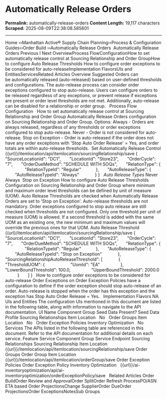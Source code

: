 # Automatically Release Orders

**Permalink:** automatically-release-orders
**Content Length:** 19,117 characters
**Scraped:** 2025-08-09T22:38:08.585601

---

Home &rsaquo;&rsaquo;Manhattan Active® Supply Chain Planning&rsaquo;&rsaquo;Process &amp; Configuration Guides&rsaquo;&rsaquo;Order Build ››Automatically Release Orders &nbsp;Automatically Release Orders Previous&nbsp;I&nbsp;Next OverviewProcess FlowConfigurationHow to set automatically release control at Sourcing Relationship and Order GroupHow to configure Auto Release Thresholds How to configure order exceptions to be considered for auto-releaseImplementation FlavorsUIs and EntitiesServicesRelated Articles Overview Suggested Orders can be&nbsp;automatically released (auto-released) based on user-defined thresholds and configurations. The auto-release process can consider order exceptions configured to stop auto-release. Users can configure orders to be released regardless of any exceptions, or prevent release if exceptions are present or order level thresholds are not met. Additionally, auto-release can be disabled for a relationship or order group. &nbsp; Process Flow Configuration &nbsp; How to set automatically release control at Sourcing Relationship and Order Group Automatically Release Orders configuration on Sourcing Relationship and Order Group. Options: Always - Orders are always released, regardless of any thresholds or order exceptions configured to stop auto-release. Never - Order is not considered for auto-release. Stop on Exception - Order is auto-released if the order does not have any order exceptions with &#39;Stop Auto Order Release&#39; = Yes, and order totals are within auto-release thresholds.&nbsp; Set Automatically Release Control {{url}}/itemlocation/api/itemlocation/sourcingRelationship/save {&nbsp;&nbsp;&nbsp;&nbsp; &nbsp; &nbsp;&nbsp;&nbsp;&nbsp;&nbsp; &quot;SourceLocationId&quot;: &quot;DC1&quot;, &nbsp;&nbsp;&nbsp;&nbsp;&nbsp; &quot;LocationId&quot;: &quot;Store23&quot;, &nbsp; &nbsp; &nbsp; &quot;OrderCycle&quot;: &quot;7&quot;, &nbsp; &nbsp; &nbsp;&nbsp;&quot;OrderDueMethod&quot;: &quot;SCHEDULE WITH SOQs&quot;, &nbsp; &nbsp; &nbsp; &quot;RelationType&quot;: { &nbsp; &nbsp; &nbsp; &nbsp; &nbsp; &nbsp; &nbsp; &nbsp; &quot;RelationTypeId&quot;: &quot;Regular&quot; &nbsp; &nbsp; &nbsp; &nbsp; &nbsp; &nbsp;}, &nbsp;&nbsp;&nbsp;&nbsp;&nbsp; &quot;AutoReleaseType&quot;: { &nbsp; &nbsp; &nbsp; &nbsp; &nbsp; &nbsp; &nbsp; &nbsp; &quot;AutoReleaseTypeId&quot;: &quot;Always&quot; &nbsp; &nbsp; &nbsp; &nbsp; &nbsp; &nbsp; } } &nbsp; *Auto Release Types* Never&nbsp; Always&nbsp; Stop on Exception How to configure Auto Release Thresholds Configuration on Sourcing Relationship and Order Group where minimum and maximum order level thresholds can be defined by unit of measure (UOM). Auto Release Thresholds are checked when Automatically Release Orders are set to &#39;Stop on Exception&#39;. Auto-release thresholds are not mandatory. Order exceptions configured to stop auto release are still checked when thresholds are not configured. Only one threshold per unit of measure (UOM) is allowed. If a second threshold is added with the same UOM as an existing one, the new minimum and maximum values will override the previous ones for that UOM. Auto Release Threshold {(url}/itemlocation/api/itemlocation/sourcingRelationship/save {&nbsp;&nbsp;&nbsp;&nbsp; &nbsp; &nbsp;&nbsp;&nbsp;&nbsp;&nbsp; &quot;SourceLocationId&quot;: &quot;DC1&quot;, &nbsp;&nbsp;&nbsp;&nbsp;&nbsp; &quot;LocationId&quot;: &quot;Store23&quot;, &nbsp; &nbsp; &nbsp; &quot;OrderCycle&quot;: &quot;7&quot;, &nbsp; &nbsp; &nbsp;&nbsp;&quot;OrderDueMethod&quot;: &quot;SCHEDULE WITH SOQs&quot;, &nbsp; &nbsp; &nbsp; &quot;RelationType&quot;: { &nbsp; &nbsp; &nbsp; &nbsp; &nbsp; &nbsp; &nbsp; &nbsp; &quot;RelationTypeId&quot;: &quot;Regular&quot; &nbsp; &nbsp; &nbsp; &nbsp; &nbsp; &nbsp;}, &nbsp;&nbsp;&nbsp;&nbsp;&nbsp; &quot;AutoReleaseType&quot;: { &nbsp; &nbsp; &nbsp; &nbsp; &nbsp; &nbsp; &nbsp; &nbsp; &quot;AutoReleaseTypeId&quot;: &quot;Stop on Exception&quot; &nbsp; &nbsp; &nbsp; &nbsp; &nbsp; &nbsp; }, &nbsp; &nbsp; &nbsp; &quot;SourcingRelationshipAutoReleaseThreshold&quot;: [ &nbsp; &nbsp; &nbsp; &nbsp; &nbsp; &nbsp; { &nbsp; &nbsp; &nbsp; &nbsp; &nbsp; &nbsp; &nbsp; &nbsp; &quot;ThresholdUOM&quot;: { &nbsp; &nbsp; &nbsp; &nbsp; &nbsp; &nbsp; &nbsp; &nbsp; &nbsp; &nbsp; &quot;UomId&quot;: &quot;EA&quot; &nbsp; &nbsp; &nbsp; &nbsp; &nbsp; &nbsp; &nbsp; &nbsp; }, &nbsp; &nbsp; &nbsp; &nbsp; &nbsp; &nbsp; &nbsp; &nbsp; &quot;LowerBoundThreshold&quot;: 100.0, &nbsp; &nbsp; &nbsp; &nbsp; &nbsp; &nbsp; &nbsp; &nbsp; &quot;UpperBoundThreshold&quot;: 2000.0 &nbsp; &nbsp; &nbsp; &nbsp; &nbsp; &nbsp; } &nbsp; &nbsp; &nbsp; ] } &nbsp; How to configure order exceptions to be considered for auto-release Order Exceptions on Order Exception Policies have a configuration to define if the order exception should stop auto-release of an order. Auto-release is stopped when the order has this exception and the exception has&nbsp;Stop Auto Order Release&nbsp;= Yes. &nbsp; Implementation Flavors NA UIs and Entities The configuration UIs mentioned in this document are listed in the following table,&nbsp;along with information to&nbsp;navigate&nbsp;to the API documentation. UI Name Component Group Seed Data Present? Seed Data Profile Sourcing Relationships Item Location &nbsp; No &nbsp; Order Groups Item Location &nbsp; No &nbsp; Order Exception Policies Inventory Optimization &nbsp; No &nbsp; Services The&nbsp;APIs listed in the following table are referenced in this document. Refer to the API documentation for additional details on&nbsp;each service. Feature Service Component Group Service Endpoint Sourcing Relationships Sourcing Relationship Item Location &nbsp; {{url}}/itemlocation/api/itemlocation/sourcingRelationship/save Order Groups Order Group Item Location &nbsp; {{url}}/itemlocation/api/itemlocation/orderGroup/save Order Exception Policies Order Exception Policy Inventory Optimization &nbsp; {{url}}/ai-inventoryoptimization/api/ai-inventoryoptimization/orderExceptionPolicy/save &nbsp; Related Articles Order BuildOrder Review and ApprovalOrder SplitOrder Refresh ProcessPO/ASN ETA based Order ProjectionsChange SupplierOrder DueOrder ProjectionsOrder ExceptionsNotesSub Groups &nbsp;